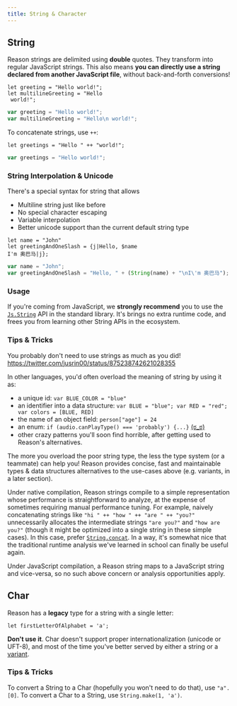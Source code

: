 ```yaml
---
title: String & Character
---
```


## String

Reason strings are delimited using **double** quotes. They transform into regular JavaScript strings.
This also means **you can directly use a string declared from another JavaScript file**, without back-and-forth conversions!

<!--DOCUSAURUS_CODE_TABS-->
<!--Reason-->
```reason
let greeting = "Hello world!";
let multilineGreeting = "Hello
 world!";
```
<!--Output-->
```js
var greeting = "Hello world!";
var multilineGreeting = "Hello\n world!";
```
<!--END_DOCUSAURUS_CODE_TABS-->

To concatenate strings, use `++`:

<!--DOCUSAURUS_CODE_TABS-->
<!--Reason-->
```reason
let greetings = "Hello " ++ "world!";
```
<!--Output-->
```js
var greetings = "Hello world!";
```
<!--END_DOCUSAURUS_CODE_TABS-->

### String Interpolation & Unicode

There's a special syntax for string that allows

- Multiline string just like before
- No special character escaping
- Variable interpolation
- Better unicode support than the current default string type

<!--DOCUSAURUS_CODE_TABS-->
<!--Reason-->
```reason
let name = "John"
let greetingAndOneSlash = {j|Hello, $name
I'm 奥巴马|j};
```
<!--Output-->
```js
var name = "John";
var greetingAndOneSlash = "Hello, " + (String(name) + "\nI\'m 奥巴马");
```
<!--END_DOCUSAURUS_CODE_TABS-->

### Usage

If you're coming from JavaScript, we **strongly recommend** you to use the [`Js.String`](http://bucklescript.github.io/bucklescript/api/Js.String.html) API in the standard library. It's brings no extra runtime code, and frees you from learning other String APIs in the ecosystem.

### Tips & Tricks

You probably don't need to use strings as much as you did! https://twitter.com/jusrin00/status/875238742621028355

In other languages, you'd often overload the meaning of string by using it as:

- a unique id: `var BLUE_COLOR = "blue"`
- an identifier into a data structure: `var BLUE = "blue"; var RED = "red"; var colors = [BLUE, RED]`
- the name of an object field: `person["age"] = 24`
- an enum: `if (audio.canPlayType() === 'probably') {...}` [(ಠ_ಠ)](https://developer.mozilla.org/en-US/docs/Web/API/HTMLMediaElement/canPlayType#Return_value)
- other crazy patterns you'll soon find horrible, after getting used to Reason's alternatives.

The more you overload the poor string type, the less the type system (or a teammate) can help you! Reason provides concise, fast and maintainable types & data structures alternatives to the use-cases above (e.g. variants, in a later section).

Under native compilation, Reason strings compile to a simple representation whose performance is straightforward to analyze, at the expense of sometimes requiring manual performance tuning. For example, naively concatenating strings like `"hi " ++ "how " ++ "are " ++ "you?"` unnecessarily allocates the intermediate strings `"are you?"` and `"how are you?"` (though it might be optimized into a single string in these simple cases). In this case, prefer [`String.concat`](/api/String.html). In a way, it's somewhat nice that the traditional runtime analysis we've learned in school can finally be useful again.

Under JavaScript compilation, a Reason string maps to a JavaScript string and vice-versa, so no such above concern or analysis opportunities apply.

## Char

Reason has a **legacy** type for a string with a single letter:

```reason
let firstLetterOfAlphabet = 'a';
```

**Don't use it**. Char doesn't support proper internationalization (unicode or UFT-8), and most of the time you've better served by either a string or a [variant](variant.md).

### Tips & Tricks

To convert a String to a Char (hopefully you won't need to do that), use `"a".[0]`. To convert a Char to a String, use `String.make(1, 'a')`.
